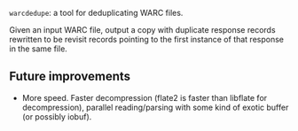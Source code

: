 `warcdedupe`: a tool for deduplicating WARC files.

Given an input WARC file, output a copy with duplicate response records
rewritten to be revisit records pointing to the first instance of that response
in the same file.

## Future improvements

 * More speed. Faster decompression (flate2 is faster than libflate for
   decompression), parallel reading/parsing with some kind of exotic buffer
   (or possibly iobuf).
